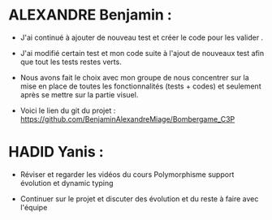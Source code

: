 
# ALEXANDRE Benjamin :

- J'ai continué à ajouter de nouveau test et créer le code pour les valider .

- J'ai modifié certain test et mon code suite à l'ajout de nouveaux test afin que tout les tests restes verts.

- Nous avons fait le choix avec mon groupe de nous concentrer sur la mise en place de toutes les fonctionnalités (tests + codes) et seulement après se mettre sur la partie visuel.

- Voici le lien du git du projet : https://github.com/BenjaminAlexandreMiage/Bombergame_C3P

# HADID Yanis :

- Réviser et regarder les vidéos du cours Polymorphisme support évolution et dynamic typing

- Continuer sur le projet et discuter des évolution et du reste à faire avec l'équipe

